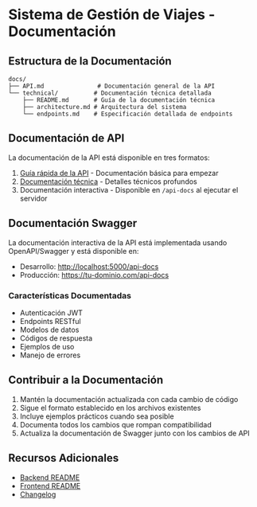 # Sistema de Gestión de Viajes - Documentación

## Estructura de la Documentación

```
docs/
├── API.md               # Documentación general de la API
└── technical/          # Documentación técnica detallada
    ├── README.md       # Guía de la documentación técnica
    ├── architecture.md # Arquitectura del sistema
    └── endpoints.md    # Especificación detallada de endpoints
```

## Documentación de API

La documentación de la API está disponible en tres formatos:

1. [Guía rápida de la API](./API.md) - Documentación básica para empezar
2. [Documentación técnica](./technical/) - Detalles técnicos profundos
3. Documentación interactiva - Disponible en `/api-docs` al ejecutar el servidor

## Documentación Swagger

La documentación interactiva de la API está implementada usando OpenAPI/Swagger y está disponible en:
- Desarrollo: <http://localhost:5000/api-docs>
- Producción: <https://tu-dominio.com/api-docs>

### Características Documentadas

- Autenticación JWT
- Endpoints RESTful
- Modelos de datos
- Códigos de respuesta
- Ejemplos de uso
- Manejo de errores

## Contribuir a la Documentación

1. Mantén la documentación actualizada con cada cambio de código
2. Sigue el formato establecido en los archivos existentes
3. Incluye ejemplos prácticos cuando sea posible
4. Documenta todos los cambios que rompan compatibilidad
5. Actualiza la documentación de Swagger junto con los cambios de API

## Recursos Adicionales

- [Backend README](../backend/README.md)
- [Frontend README](../frontend/README.md)
- [Changelog](../CHANGELOG.md)